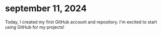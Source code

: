 # september 11, 2024 

Today, I created my first GitHub account and repository. I'm excited to start using GitHub for my projects!
